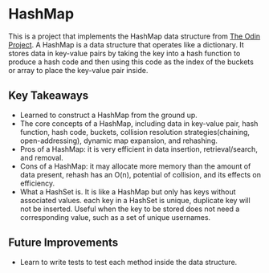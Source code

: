 # HashMap

This is a project that implements the HashMap data structure from [The Odin Project](https://www.theodinproject.com/lessons/javascript-hashmap-data-structure). A HashMap is a data structure that operates like a dictionary. It stores data in key-value pairs by taking the key into a hash function to produce a hash code and then using this code as the index of the buckets or array to place the key-value pair inside.

## Key Takeaways

- Learned to construct a HashMap from the ground up.
- The core concepts of a HashMap, including data in key-value pair, hash function, hash code, buckets, collision resolution strategies(chaining, open-addressing), dynamic map expansion, and rehashing.
- Pros of a HashMap: it is very efficient in data insertion, retrieval/search, and removal.
- Cons of a HashMap: it may allocate more memory than the amount of data present, rehash has an O(n), potential of collision, and its effects on efficiency.
- What a HashSet is. It is like a HashMap but only has keys without associated values. each key in a HashSet is unique, duplicate key will not be inserted. Useful when the key to be stored does not need a corresponding value, such as a set of unique usernames.

## Future Improvements

- Learn to write tests to test each method inside the data structure.
